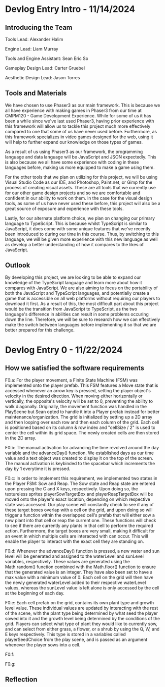 # Devlog Entry Intro - 11/14/2024

## Introducing the Team

Tools Lead: Alexander Halim

Engine Lead: Liam Murray

Tools and Engine Assistant: Sean Eric So

Gameplay Design Lead: Carter Gruebel

Aesthetic Design Lead: Jason Torres

## Tools and Materials

We have chosen to use Phaser3 as our main framework. This is because we all have experience with making games in Phaser3 from our time at CMPM120 - Game Development Experience. While for some of us it has been a while since we've last used Phaser3, having prior experience with this framework will allow us to tackle this project much more effectively compared to one that some of us have never used before. Furthermore, as this framework specializes in video games designed for the web, using it will help to further expand our knowledge on those types of games.

As a result of us using Phaser3 as our framework, the programming language and data language will be JavaScript and JSON expectedly. This is also because we all have some experience with coding in these languages before, making us more equipped to make a game using them.

For the other tools that we plan on utilizing for this project, we will be using Visual Studio Code as our IDE, and Photoshop, Paint.net, or Gimp for the process of creating visual assets. These are all tools that we currently use for our other game design projects and so we are comfortable and confident in our ability to work on them. In the case for the visual design tools, as some of us have never used these before, this project will also be a great source of exposure and experience with these tools.

Lastly, for our alternate platform choice, we plan on changing our primary language to TypeScript. This is because whilst TypeScript is similar to JavaScript, it does come with some unique features that we've recently been introduced to during our time in this course. Thus, by switching to this language, we will be given more experience with this new language as well as develop a better understanding of how it compares to the likes of JavaScript.

## Outlook

By developing this project, we are looking to be able to expand our knowledge of the TypeScript language and learn more about how it compares with JavaScript. We are also aiming to focus on the portability of both the JavaScript and TypeScript languages, and potentially create a game that is accessible on all web platforms without requiring our players to download it first. As a result of this, the most difficult part about this project would be the transition from JavaScript to TypeScript, as the two language's difference in abilities can result in some problems occuring down the line. Therefore, we will be sure to research how we can effectively make the switch between languages before implementing it so that we are better prepared for this challenge.

# Devlog Entry 0 - 11/22/2024

## How we satisfied the software requirements

F0.a: For the player movement, a Finite State Machine (FSM) was implemented onto the player prefab. This FSM features a Move state that is accessed whenever an arrow key is pressed, setting the player object's velocity in the desired direction. When moving either horizontally or vertically, the opposite's velocity will be set to 0, preventing the ability to walk diagonally. Originally, the movement function was handled in the PlayScene but Sean opted to handle it into a Player prefab instead for better maintenance/organization. The grid is initialized by setting up a 2D array and then looping over each row and then each column of the grid. Each cell is positioned based on its column & row index and "cellSize / 2" is used to center the cell within its grid space. The newly created cells are then stored in the 2D array.

F0.b: The manual activation for advancing the time revolved around the day variable and the advanceDay() function. We established days as our time value and a text object was created to display it on the top of the screen. The manual activation is keybinded to the spacebar which increments the day by 1 everytime it is pressed.

F0.c: In order to implement this requirement, we implemented two states in the Player FSM: Sow and Reap. The Sow state and Reap state are entered upon pressing the C and X keys, respectively. Upon doing so, the textureless sprites playerSowTargetBox and playerReapTargetBox will be moved onto the player's exact location, depending on which respective state was accessed. Our play scene will constantly check to see if any of these target boxes overlap with a cell on the grid, and upon doing so will trigger a function within the overlapped cell's prefab that will either sow a new plant into that cell or reap the current one. These functions will check to see if there are currently any plants in that cell to perform the required action. Furthermore, the target boxes are very small, making it difficult for an event in which multiple cells are interacted with can occur. This will enable the player to interact with the exact cell they are standing on.

F0.d: Whenever the advanceDay() function is pressed, a new water and sun level will be generated and assigned to the waterLevel and sunLevel variables, respectively. These values are generated using the Math.random() function combined with the Math.floor() function to ensure that the generated value is an integer. They have also been set to have a max value with a minimum value of 0. Each cell on the grid will then have the newly generated waterLevel added to their respective waterLevel values, whereas the sunLevel value is left alone is only accessed by the cell at the beginning of each day.

F0.e: Each cell prefab on the grid, contains its own plant type and growth level value. These individual values are updated by interacting with the rest of the scene, with the plant type being determined by what seed the player sowed into it and the growth level being determined by the conditions of the grid. Players can select what type of plant they would like to currently sow, and can select from either grass, a flower, or a shrub by using the Q, W, and E keys respectively. This type is stored in a variables called playerSeedChoice from the play scene, and is passed as an argument whenever the player sows into a cell.

F0.f:

F0.g:

## Reflection
